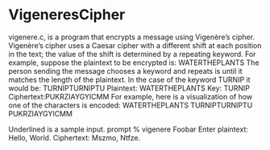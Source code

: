 VigeneresCipher
===============

vigenere.c, is a program that encrypts a message using Vigenère’s cipher. Vigenère’s cipher uses a Caesar cipher with a different shift at each position in the text; the value of the shift is determined by a repeating keyword. For example, suppose the plaintext to be encrypted is: WATERTHEPLANTS The person sending the message chooses a keyword and repeats is until it matches the length of the plaintext. In the case of the keyword TURNIP it would be: TURNIPTURNIPTU
Plaintext: WATERTHEPLANTS
Key: TURNIP
Ciphertext:PUKRZIAYGYICMM
For example, here is a visualization of how one of the characters is encoded:
WATERTHEPLANTS
TURNIPTURNIPTU
PUKRZIAYGYICMM

Underlined is a sample input.
prompt % vigenere Foobar
Enter plaintext: Hello, World.
Ciphertext: Mszmo, Ntfze.
